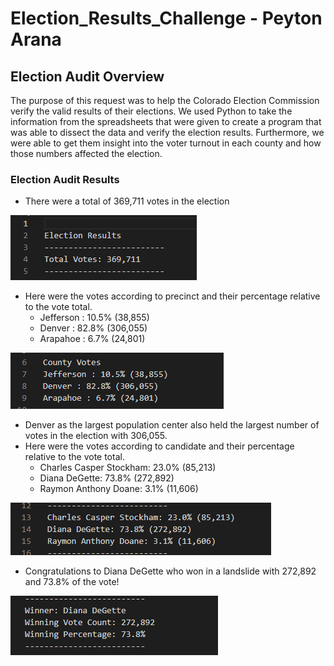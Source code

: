# Election_Results_Challenge - Peyton Arana

## Election Audit Overview
The purpose of this request was to help the Colorado Election Commission verify the valid results of their elections. We used Python to take the information from the spreadsheets that were given to create a program that was able to dissect the data and verify the election results. Furthermore, we were able to get them insight into the voter turnout in each county and how those numbers affected the election.    

### Election Audit Results
* There were a total of 369,711 votes in the election

![](https://github.com/pbarana89/Election_Results_Challenge/blob/main/Resources/Total_Votes.PNG)

* Here were the votes according to precinct and their percentage relative to the vote total.
   * Jefferson : 10.5% (38,855)
   * Denver : 82.8% (306,055)
   * Arapahoe : 6.7% (24,801)

![](https://github.com/pbarana89/Election_Results_Challenge/blob/main/Resources/County_Votes.PNG)

* Denver as the largest population center also held the largest number of votes in the election with 306,055.
* Here were the votes according to candidate and their percentage relative to the vote total.
   * Charles Casper Stockham: 23.0% (85,213)
   * Diana DeGette: 73.8% (272,892)
   * Raymon Anthony Doane: 3.1% (11,606)

![](https://github.com/pbarana89/Election_Results_Challenge/blob/main/Resources/Candidate_Results.PNG)

* Congratulations to Diana DeGette who won in a landslide with 272,892 and 73.8% of the vote!

![](https://github.com/pbarana89/Election_Results_Challenge/blob/main/Resources/Winning_Candidate.PNG)

